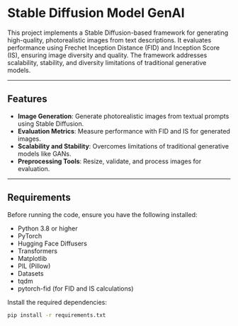 # Stable Diffusion Model GenAI

This project implements a Stable Diffusion-based framework for generating high-quality, photorealistic images from text descriptions. It evaluates performance using Frechet Inception Distance (FID) and Inception Score (IS), ensuring image diversity and quality. The framework addresses scalability, stability, and diversity limitations of traditional generative models.

---

## Features
- **Image Generation**: Generate photorealistic images from textual prompts using Stable Diffusion.
- **Evaluation Metrics**: Measure performance with FID and IS for generated images.
- **Scalability and Stability**: Overcomes limitations of traditional generative models like GANs.
- **Preprocessing Tools**: Resize, validate, and process images for evaluation.

---

## Requirements
Before running the code, ensure you have the following installed:
- Python 3.8 or higher
- PyTorch
- Hugging Face Diffusers
- Transformers
- Matplotlib
- PIL (Pillow)
- Datasets
- tqdm
- pytorch-fid (for FID and IS calculations)

Install the required dependencies:
```bash
pip install -r requirements.txt
